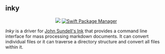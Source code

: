 ## inky

<p align="center">
<img src="https://img.shields.io/badge/Swift-5.1-orange.svg" />
<a href="https://swift.org/package-manager">
    <img src="https://img.shields.io/badge/swiftpm-compatible-brightgreen.svg?style=flat" alt="Swift Package Manager" />
</a>
</p>

*Inky* is a driver for [John Sundell's Ink](https://github.com/johnsundell/ink.git) that provides a command line interface for mass processing markdown documents.  It can convert individual files or it can traverse a directory structure and convert all files within it.


